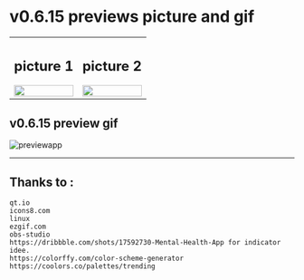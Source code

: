 # v0.6.15 previews picture and gif
<table>
<tr>
<td>

## picture 1
<img src="https://github.com/iwantamouse/tutu-list/blob/master/docs/database/tutu-p0-v0.6.15.png" width=100% title=""/>
</td><td>

## picture 2
<img src="https://github.com/iwantamouse/tutu-list/blob/master/docs/database/tutu-p1-v0.6.15.png" width=100% title=""/>
</td></tr>
</table>

## v0.6.15 preview gif
![previewapp](https://github.com/iwantamouse/tutu-list/blob/master/docs/database/tutulist-v0.6.15.gif)

____________________________________
## Thanks to :<br/>
    qt.io
    icons8.com
    linux
    ezgif.com 
    obs-studio
    https://dribbble.com/shots/17592730-Mental-Health-App for indicator idee.
    https://colorffy.com/color-scheme-generator
    https://coolors.co/palettes/trending
